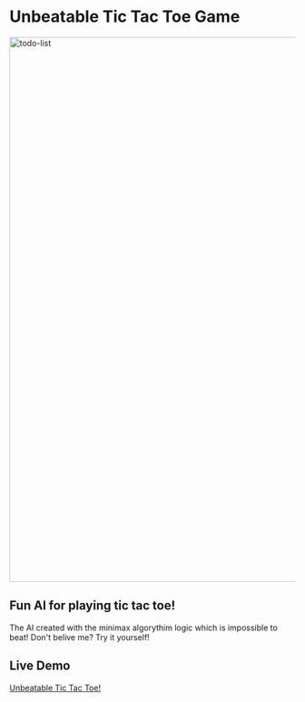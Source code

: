# Unbeatable Tic Tac Toe Game

<img width="960" alt="todo-list" src="https://github.com/YevheniiaSimaka/To-Do-List/assets/112284703/6df7615a-d148-4d00-a442-3cc2d5c9295b">

## Fun AI for playing tic tac toe!

The AI created with the minimax algorythim logic which is impossible to beat! Don't belive me? Try it yourself!

## Live Demo

[Unbeatable Tic Tac Toe!](https://yevheniiasimaka.github.io/Tic-Tac-Toe/)



